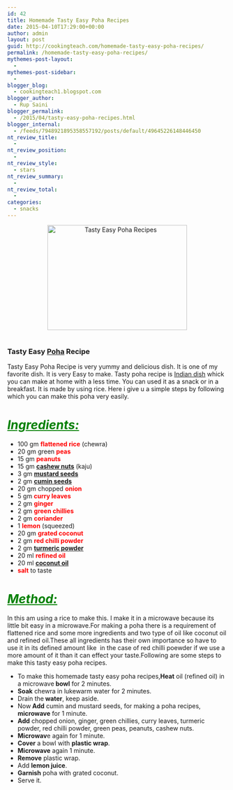 ```yaml
---
id: 42
title: Homemade Tasty Easy Poha Recipes
date: 2015-04-10T17:29:00+00:00
author: admin
layout: post
guid: http://cookingteach.com/homemade-tasty-easy-poha-recipes/
permalink: /homemade-tasty-easy-poha-recipes/
mythemes-post-layout:
  - 
mythemes-post-sidebar:
  - 
blogger_blog:
  - cookingteach1.blogspot.com
blogger_author:
  - Rup Saini
blogger_permalink:
  - /2015/04/tasty-easy-poha-recipes.html
blogger_internal:
  - /feeds/7948921895358557192/posts/default/49645226148446450
nt_review_title:
  - 
nt_review_position:
  - 
nt_review_style:
  - stars
nt_review_summary:
  - 
nt_review_total:
  - 
categories:
  - snacks
---
```

<div dir="ltr" style="text-align: left;">
  <div style="clear: both; text-align: center;">
  </div>
  
  <div style="clear: both; text-align: center;">
  </div>
  
  <div style="clear: both; text-align: center;">
    <a style="margin-left: 1em; margin-right: 1em;" href="http://1.bp.blogspot.com/-8V-iv_9av9o/VSgAcoQhbtI/AAAAAAAAAOc/9jdQWUEBpQ4/s1600/poha.gif"><img title="Tasty Easy Poha Recipes" src="http://1.bp.blogspot.com/-8V-iv_9av9o/VSgAcoQhbtI/AAAAAAAAAOc/9jdQWUEBpQ4/s1600/poha.gif" alt="Tasty Easy Poha Recipes" width="320" height="240" border="0" /></a>
  </div>
  
  <h1>
  </h1>
  
  <h3>
    Tasty Easy <a class="zem_slink" title="Flattened rice" href="http://en.wikipedia.org/wiki/Flattened_rice" target="_blank" rel="wikipedia">Poha</a> Recipe
  </h3>
  
  <p>
    Tasty Easy Poha Recipe is very yummy and delicious dish. It is one of my favorite dish. It is very Easy to make. Tasty poha recipe is <a class="zem_slink" title="Indian cuisine" href="http://en.wikipedia.org/wiki/Indian_cuisine" target="_blank" rel="wikipedia">Indian dish</a> whick you can make at home with a less time. You can used it as a snack or in a breakfast. It is made by using rice. Here i give u a simple steps by following which you can make this poha very easily.
  </p>
  
  <h1>
    <span style="color: green; text-decoration: underline;"><em><strong>Ingredients:</strong></em></span>
  </h1>
  
  <ul>
    <li>
      100 gm <span style="color: red;"><strong>flattened rice</strong></span> (chewra)
    </li>
    <li>
      20 gm green <strong><span style="color: red;">peas</span></strong>
    </li>
    <li>
      15 gm <span style="color: red;"><strong>peanuts</strong></span>
    </li>
    <li>
      15 gm <span style="color: red;"><strong><a class="zem_slink" title="Cashew" href="http://en.wikipedia.org/wiki/Cashew" target="_blank" rel="wikipedia">cashew nuts</a></strong></span> (kaju)
    </li>
    <li>
      3 gm <span style="color: red;"><strong><a class="zem_slink" title="Mustard seed" href="http://en.wikipedia.org/wiki/Mustard_seed" target="_blank" rel="wikipedia">mustard seeds</a></strong></span>
    </li>
    <li>
      2 gm<span style="color: red;"> <strong><a class="zem_slink" title="Cumin" href="http://en.wikipedia.org/wiki/Cumin" target="_blank" rel="wikipedia">cumin seeds</a></strong></span>
    </li>
    <li>
      20 gm chopped <span style="color: red;"><strong>onion</strong></span>
    </li>
    <li>
      5 gm <span style="color: red;"><strong>curry leaves</strong></span>
    </li>
    <li>
      2 gm <strong><span style="color: red;">ginger</span></strong>
    </li>
    <li>
      2 gm <span style="color: red;"><strong>green chillies</strong></span>
    </li>
    <li>
      2 gm <strong><span style="color: red;">coriander</span></strong>
    </li>
    <li>
      1<span style="color: red;"> <strong>lemon</strong></span> (squeezed)
    </li>
    <li>
      20 gm <span style="color: red;"><strong>grated coconut</strong></span>
    </li>
    <li>
      2 gm <span style="color: red;"><strong>red chilli powder</strong></span>
    </li>
    <li>
      2 gm <strong><span style="color: red;"><a class="zem_slink" title="Turmeric" href="http://en.wikipedia.org/wiki/Turmeric" target="_blank" rel="wikipedia">turmeric powder</a></span></strong>
    </li>
    <li>
      20 ml <span style="color: red;"><strong>refined oil</strong></span>
    </li>
    <li>
      20 ml <span style="color: red;"><strong><a class="zem_slink" title="Coconut oil" href="http://en.wikipedia.org/wiki/Coconut_oil" target="_blank" rel="wikipedia">coconut oil</a></strong></span>
    </li>
    <li>
      <span style="color: red;"><strong>salt</strong></span> to taste
    </li>
  </ul>
  
  <h1>
    <span style="color: green; text-decoration: underline;"><em><strong>Method:</strong></em></span>
  </h1>
  
  <p>
    In this am using a rice to make this. I make it in a microwave because its little bit easy in a microwave.For making a poha there is a requirement of flattened rice and some more ingredients and two type of oil like coconut oil and refined oil.These all ingredients has their own importance so have to use it in its defined amount like  in the case of red chilli poewder if we use a more amount of it than it can effect your taste.Following are some steps to make this tasty easy poha recipes.
  </p>
  
  <ul>
    <ul>
      <!-- post -->
    </ul>
  </ul>
  
  <p>
    <ins style="display: block;" data-ad-client="ca-pub-8391089480493038" data-ad-format="auto" data-ad-slot="4079886109"></ins>
  </p>
  
  <ul>
    <li>
      To make this homemade tasty easy poha recipes,<b>Heat</b> oil (refined oil) in a microwave<b> bowl</b> for 2 minutes.
    </li>
    <li>
      <b>Soak</b> chewra in lukewarm water for 2 minutes.
    </li>
    <li>
      Drain the<b> water</b>, keep aside.
    </li>
    <li>
      Now<b> Add</b> cumin and mustard seeds, for making a poha recipes, <b>microwave</b> for 1 minute.
    </li>
    <li>
      <b>Add</b> chopped onion, ginger, green chillies, curry leaves, turmeric powder, red chilli powder, green peas, peanuts, cashew nuts.
    </li>
    <li>
      <b>Microwav</b>e again for 1 minute.
    </li>
    <li>
      <b>Cover</b> a bowl with <b>plastic wrap</b>.
    </li>
    <li>
      <b>Microwave</b> again 1 minute.
    </li>
    <li>
      <b>Remove</b> plastic wrap.
    </li>
    <li>
      Add <b>lemon juice</b>.
    </li>
    <li>
      <b>Garnish</b> poha with grated coconut.
    </li>
    <li>
      Serve it.
    </li>
  </ul>
</div>